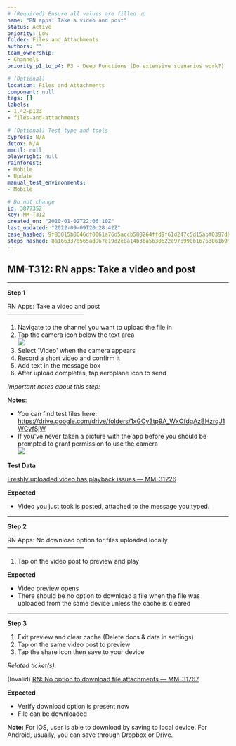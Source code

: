 ```yaml
---
# (Required) Ensure all values are filled up
name: "RN apps: Take a video and post"
status: Active
priority: Low
folder: Files and Attachments
authors: ""
team_ownership: 
- Channels
priority_p1_to_p4: P3 - Deep Functions (Do extensive scenarios work?)

# (Optional)
location: Files and Attachments
component: null
tags: []
labels: 
- 1.42-p123
- files-and-attachments

# (Optional) Test type and tools
cypress: N/A
detox: N/A
mmctl: null
playwright: null
rainforest: 
- Mobile
- Update
manual_test_environments: 
- Mobile

# Do not change
id: 3877352
key: MM-T312
created_on: "2020-01-02T22:06:10Z"
last_updated: "2022-09-09T20:28:42Z"
case_hashed: 9f83015b8046df0061a76d5accb588264ffd9f61d247c5d15abf0397d86aea23f8e4e3fc1db870741933c332656854a2
steps_hashed: 8a166337d565ad967e19d2e8a14b3ba5630622e978990b16763061b9f7ac5aa6ed39ae9cfb2cb3e1ff9d4a5b4173dbe6
---
```


<!-- (Auto-generated) Based on frontmatter's "key" and "name" -->

## MM-T312: RN apps: Take a video and post

---

**Step 1**

RN Apps: Take a video and post\
–––––––––––––––––––––––––

1. Navigate to the channel you want to upload the file in
2. Tap the camera icon below the text area
   \
   ![](https://smartbear-tm4j-prod-us-west-2-attachment-rich-text.s3.us-west-2.amazonaws.com/embedded-f3277290f945470c4add5d21ef3dc7ca7b74388fc7152bfb6b99ae58c66a95a8-1588774844443-1588774844443.png)
3. Select 'Video' when the camera appears
4. Record a short video and confirm it
5. Add text in the message box
6. After upload completes, tap aeroplane icon to send

_Important notes about this step:_

**Notes**:

- You can find test files here: <https://drive.google.com/drive/folders/1xGCy3tp9A_WxOfdgAzBHzrqJ1WCyfSjW>
- If you've never taken a picture with the app before you should be prompted to grant permission to use the camera
  \
  ![](https://smartbear-tm4j-prod-us-west-2-attachment-rich-text.s3.us-west-2.amazonaws.com/embedded-f3277290f945470c4add5d21ef3dc7ca7b74388fc7152bfb6b99ae58c66a95a8-1588774773468-IMG_360B9ACD55C1-1.jpeg)

**Test Data**

[Freshly uploaded video has playback issues — MM-31226](https://mattermost.atlassian.net/browse/MM-31226)

**Expected**

- Video you just took is posted, attached to the message you typed.

---

**Step 2**

RN Apps: No download option for files uploaded locally\
–––––––––––––––––––––––––

1. Tap on the video post to preview and play

**Expected**

- Video preview opens
- There should be no option to download a file when the file was uploaded from the same device unless the cache is cleared

---

**Step 3**

1. Exit preview and clear cache (Delete docs & data in settings)
2. Tap on the same video post to preview
3. Tap the share icon then save to your device

_Related ticket(s):_

(Invalid) [RN: No option to download file attachments — MM-31767](https://mattermost.atlassian.net/browse/MM-31767)

**Expected**

- Verify download option is present now
- File can be downloaded

**Note:** For iOS, user is able to download by saving to local device. For Android, usually, you can save through Dropbox or Drive.
